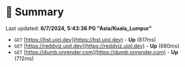 # 📖 Summary
Last updated: **6/7/2024, 5:43:36 PG "Asia/Kuala_Lumpur"**

- `GET` [https://hst.ujol.dev](https://hst.ujol.dev) - **Up** (817ms)
- `GET` [https://reddviz.ujol.dev](https://reddviz.ujol.dev) - **Up** (680ms)
- `GET` [https://dumb.onrender.com](https://dumb.onrender.com) - **Up** (712ms)

